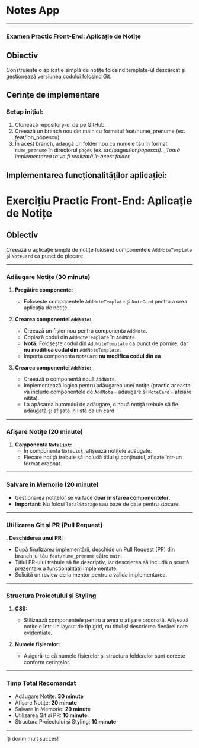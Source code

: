 # Notes App

---

### Examen Practic Front-End: Aplicație de Notițe

## Obiectiv

Construiește o aplicație simplă de notițe folosind template-ul descărcat și gestionează versiunea codului folosind Git.

## Cerințe de implementare

### Setup inițial:

1. Clonează repository-ul de pe GitHub.
2. Creează un branch nou din main cu formatul feat/nume_prenume (ex. feat/ion_popescu).
3. În acest branch, adaugă un folder nou cu numele tău în format `nume_prenume` în directorul `pages` (ex. src/pages/ion*popescu).
   \_Toată implementarea ta va fi realizată în acest folder.*

## Implementarea funcționalităților aplicației:

# Exercițiu Practic Front-End: Aplicație de Notițe

## Obiectiv

Creează o aplicație simplă de notițe folosind componentele `AddNoteTemplate` și `NoteCard` ca punct de plecare.

---

### Adăugare Notițe (30 minute)

1. **Pregătire componente:**
   - Folosește componentele `AddNoteTemplate` și `NoteCard` pentru a crea aplicația de notițe.
2. **Crearea componentei `AddNote`:**

   - Creează un fișier nou pentru componenta `AddNote`.
   - Copiază codul din `AddNoteTemplate` în `AddNote`.
   - **Notă:** Folosește codul din `AddNoteTemplate` ca punct de pornire, dar **nu modifica codul din** `AddNoteTemplate`.
   - Importa componenta `NoteCard` **nu modifica codul din ea**

3. **Crearea componentei `AddNote`:**
   - Creează o componentă nouă `AddNote`.
   - Implementează logica pentru adăugarea unei notițe (practic aceasta va include componentele de `AddNote` - adaugare si `NoteCard` - afisare nitita).
   - La apăsarea butonului de adăugare, o nouă notiță trebuie să fie adăugată și afișată în listă ca un card.

---

### Afișare Notițe (20 minute)

1. **Componenta `NoteList`:**
   - În componenta `NoteList`, afișează notițele adăugate.
   - Fiecare notiță trebuie să includă titlul și conținutul, afișate într-un format ordonat.

---

### Salvare în Memorie (20 minute)

- Gestionarea notițelor se va face **doar în starea componentelor**.
- **Important**: Nu folosi `localStorage` sau baze de date pentru stocare.

---

### Utilizarea Git și PR (Pull Request)

. **Deschiderea unui PR:**

- După finalizarea implementării, deschide un Pull Request (PR) din branch-ul tău `feat/nume_prenume` către `main`.
- Titlul PR-ului trebuie să fie descriptiv, iar descrierea să includă o scurtă prezentare a funcționalității implementate.
- Solicită un review de la mentor pentru a valida implementarea.

---

### Structura Proiectului și Styling

1. **CSS:**

   - Stilizează componentele pentru a avea o afișare ordonată. Afișează notițele într-un layout de tip grid, cu titlul și descrierea fiecărei note evidențiate.

2. **Numele fișierelor:**
   - Asigură-te că numele fișierelor și structura folderelor sunt corecte conform cerințelor.

---

### Timp Total Recomandat

- Adăugare Notițe: **30 minute**
- Afișare Notițe: **20 minute**
- Salvare în Memorie: **20 minute**
- Utilizarea Git și PR: **10 minute**
- Structura Proiectului și Styling: **10 minute**

---

Îți dorim mult succes!
